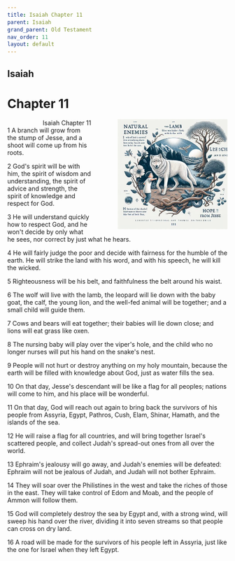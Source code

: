 ```yaml
---
title: Isaiah Chapter 11
parent: Isaiah
grand_parent: Old Testament
nav_order: 11
layout: default
---
```


## Isaiah

# Chapter 11

<div style="clear: both; text-align: right;">
    <img src="/assets/Image/Isaiah/500/11.jpg" alt="Isaiah Chapter 11" class="chapter-image" style="max-width: 50%; height: auto; float: right; margin: 0 0 10px 10px; padding-left: 10%;">
    <figcaption style="font-size: 14px;">Isaiah Chapter 11</figcaption>
</div>
1 A branch will grow from the stump of Jesse, and a shoot will come up from his roots.

2 God's spirit will be with him, the spirit of wisdom and understanding, the spirit of advice and strength, the spirit of knowledge and respect for God.

3 He will understand quickly how to respect God, and he won't decide by only what he sees, nor correct by just what he hears.

4 He will fairly judge the poor and decide with fairness for the humble of the earth. He will strike the land with his word, and with his speech, he will kill the wicked.

5 Righteousness will be his belt, and faithfulness the belt around his waist.

6 The wolf will live with the lamb, the leopard will lie down with the baby goat, the calf, the young lion, and the well-fed animal will be together; and a small child will guide them.

7 Cows and bears will eat together; their babies will lie down close; and lions will eat grass like oxen.

8 The nursing baby will play over the viper's hole, and the child who no longer nurses will put his hand on the snake's nest.

9 People will not hurt or destroy anything on my holy mountain, because the earth will be filled with knowledge about God, just as water fills the sea.

10 On that day, Jesse's descendant will be like a flag for all peoples; nations will come to him, and his place will be wonderful.

11 On that day, God will reach out again to bring back the survivors of his people from Assyria, Egypt, Pathros, Cush, Elam, Shinar, Hamath, and the islands of the sea.

12 He will raise a flag for all countries, and will bring together Israel's scattered people, and collect Judah's spread-out ones from all over the world.

13 Ephraim's jealousy will go away, and Judah's enemies will be defeated: Ephraim will not be jealous of Judah, and Judah will not bother Ephraim.

14 They will soar over the Philistines in the west and take the riches of those in the east. They will take control of Edom and Moab, and the people of Ammon will follow them.

15 God will completely destroy the sea by Egypt and, with a strong wind, will sweep his hand over the river, dividing it into seven streams so that people can cross on dry land.

16 A road will be made for the survivors of his people left in Assyria, just like the one for Israel when they left Egypt.


